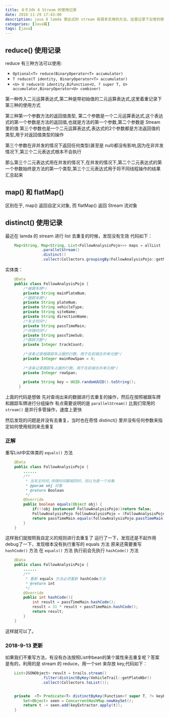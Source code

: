 ```yaml
---
title: 关于Jdk 8 Stream 的使用记录
date: 2018-11-29 17:43:00
description: java 8 lamda 表达式的 stream 有很多实用的方法，这里记录下日常的使用记录
categories: [Java篇]
tags: [java]
---
```


<!-- more -->

## reduce() 使用记录
reduce 有三种方法可以使用:

- `Optional<T> reduce(BinaryOperator<T> accumulator)`
- `T reduce(T identity, BinaryOperator<T> accumulator)`
- `<U> U reduce(U identity,BiFunction<U, ? super T, U> accumulator,BinaryOperator<U> combiner)`

第一种传入二元运算表达式,第二种是带初始值的二元运算表达式,这里着重记录下第三种的使用方式

第三种第一个参数方法的返回值类型,
第二个参数是一个二元运算表达式,这个表达式的第一个参数是方法的返回值,也就是方法的第一个参数,第二个参数是 Stream 里的值
第三个参数也是一个二元运算表达式,表达式的2个参数都是方法返回值的类型,用于对返回值类型的操作

第三个参数在非并发的情况下返回任何类型(甚至是 null)都没有影响,因为在非并发情况下,第三个二元表达式根本不会执行

那么第三个二元表达式用在并发的情况下,在并发的情况下,第二个二元表达式的第一个参数始终是方法的第一个类型,第三个三元表达式用于将不同线程操作的结果汇总起来


## map() 和 flatMap()
区别在于, map() 返回自定义对象, 而 flatMap() 返回 Stream 流对象


## distinct() 使用记录
最近在 lamda 的 stream 进行 list 去重复的时候，发现没有生效
代码如下：

``` java 
    Map<String, Map<String, List<FollowAnalysisPojo>>> maps = allList
                .parallelStream()
                .distinct()
                .collect(Collectors.groupingBy(FollowAnalysisPojo::getMainPlateNum,Collectors.groupingBy(FollowAnalysisPojo::getPlateNum)));
```

实体类：

``` java 
    @Data
    public class FollowAnalysisPojo {
        /*被跟车牌*/
        private String mainPlateNum;
        /*跟踪车牌*/
        private String plateNum;
        private String vehicleType;
        private String siteName;
        private String directionName;
        /*车主时间*/
        private String passTimeMain;
        /*伴随时间*/
        private String passTimeSub;
        /*跟踪次数*/
        private Integer trackCount;
    
        /*该条记录被跟踪车占据的行数，用于在前端合并单元格*/
        private Integer mainRowSpan = 0;
    
        /*该条记录跟踪车占据的行数，用于在前端合并单元格*/
        private Integer rowSpan;
    
        private String key = UUID.randomUUID().toString();
      }

```

上面的代码是想做 先对查询出来的数据进行去重复的操作，然后在按照被跟车牌和跟踪车牌进行分组操作
有点需要说明的是 `parallelStream()` 比我们常用的 `stream()` 是并行多管操作，速度上更快

然后发现的问题是并没有去重复，当时也在奇怪 distinct() 里并没有任何参数来指定如何使用规则来去重复

### 正解
重写List中实体类的 `equals()` 方法

``` java 
    @Data
    public class FollowAnalysisPojo {
        ......
        /**
         * 当车主时间,伴随时间都相同时，则认为是一个对象
         * @param obj 对象
         * @return Boolean
         */
        @Override
        public boolean equals(Object obj) {
            if(!(obj instanceof FollowAnalysisPojo))return false;
            FollowAnalysisPojo followAnalysisPojo = (FollowAnalysisPojo)obj;
            return passTimeMain.equals(followAnalysisPojo.passTimeMain) && passTimeSub.equals(followAnalysisPojo.passTimeSub);
        }
    }
```

这样我们就按照我自定义的规则进行去重复了
运行了一下，发现还是不起作用
debug了一下，发现根本没有执行重写的 equals 方法
原来还需要重写 `hashCode()` 方法
在 `equals()` 方法 执行前会先执行 `hashCode()` 方法

``` java 
    @Data
    public class FollowAnalysisPojo {
        ......
        /**
         * 重新 equals 方法必须重新 hashCode方法
         * @return int
         */
        @Override
        public int hashCode(){
            int result = passTimeMain.hashCode();
            result = 31 * result + passTimeMain.hashCode();
            return result;
        }
    }
```

这样就可以了。

### 2018-9-13 更新
如果我们不重写方法，有没有办法按照List中bean的某个属性来去重复呢？答案是有的，利用的是 stream 的 reduce，用一个set 来存放 key,代码如下：

``` java
    List<JSONObject> result = trails.stream()
                .filter(distinctByKey(VehicleTrail::getPlateNbr))
                .collect(Collectors.toList());


    private  <T> Predicate<T> distinctByKey(Function<? super T, ?> keyExtractor) {
        Set<Object> seen = ConcurrentHashMap.newKeySet();
        return t -> seen.add(keyExtractor.apply(t));
    }
```